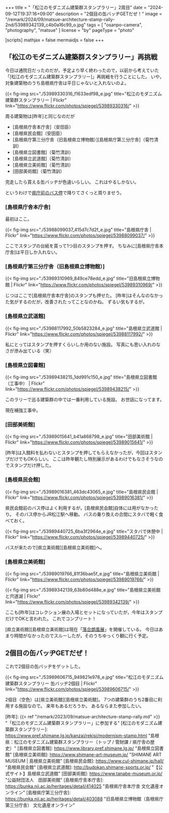 +++
title = "「松江のモダニズム建築群スタンプラリー」2周目"
date =  "2024-09-12T19:37:16+09:00"
description = "2個目の缶バッヂGETだぜ！"
image = "/remark/2024/09/matsue-architecture-stamp-rally-2nd/53989342139_c4b0a16c99_o.jpg"
tags = [ "osanpo-camera", "photography", "matsue" ]
license = "by"
pageType = "photo"

[scripts]
  mathjax = false
  mermaidjs = false
+++

## 「松江のモダニズム建築群スタンプラリー」再挑戦

今日は通院日だったのだが，予定より早く終わったので，以前から考えていた「[松江のモダニズム建築群スタンプラリー]」再挑戦を行うことにした。
いや，対象建築物のうち島根県庁舎は平日じゃないと入れないのよ。

{{< fig-img src="./53989330316_f1633edf98_e.jpg" title="松江のモダニズム建築群スタンプラリー | Flickr" link="https://www.flickr.com/photos/spiegel/53989330316/" >}}

周る建築物は[昨年]と同じなのだが

- [島根県庁舎本庁舎]（安田臣）
- [島根県民会館]（安田臣）
- [島根県庁第三分庁舎（旧島根県立博物館）][島根県庁第三分庁舎]（菊竹清訓）
- [島根県立図書館]（菊竹清訓）
- [島根県立武道館]（菊竹清訓）
- [島根県立美術館]（菊竹清訓）
- [田部美術館]（菊竹清訓）

完走したら貰える缶バッヂが色違いらしい。
これはやるしかない。

というわけで[県庁前のバス停](https://maps.app.goo.gl/UGok8ZB1cQFUxnCW8)で降りてさくっと周りませう。

### [島根県庁舎本庁舎]

最初はここ。

{{< fig-img src="./53988099037_415d7c7d2f_e.jpg" title="島根県庁舎 | Flickr" link="https://www.flickr.com/photos/spiegel/53988099037/" >}}

ここでスタンプの台紙を貰って1つ目のスタンプを押す。
ちなみに[島根県庁舎本庁舎]は平日しか入れない。

### [島根県庁第三分庁舎（旧島根県立博物館）]

{{< fig-img src="./53989310969_849ce78edd_e.jpg" title="旧島根県立博物館 | Flickr" link="https://www.flickr.com/photos/spiegel/53989310969/" >}}

じつはここで[島根県庁舎本庁舎]のスタンプも押せた。
[昨年]はそんなのなかった気がするのだが，改善されたってことなのかね。
ずるい気もするが。

### [島根県立武道館]

{{< fig-img src="./53988117992_50b5823284_e.jpg" title="島根県立武道館 | Flickr" link="https://www.flickr.com/photos/spiegel/53988117992/" >}}

私にとってはスタンプを押すくらいしか用のない施設。
写真にも思い入れのなさが滲み出ている（笑）

### [島根県立図書館]

{{< fig-img src="./53989438215_1dd991c150_e.jpg" title="島根県立図書館（工事中） | Flickr" link="https://www.flickr.com/photos/spiegel/53989438215/" >}}

このラリーで巡る建築群の中では一番利用している施設。
お世話になってます。

現在補強工事中。

### [田部美術館]

{{< fig-img src="./53989015641_b41a868798_e.jpg" title="田部美術館 | Flickr" link="https://www.flickr.com/photos/spiegel/53989015641/" >}}

[昨年]は入館料を払わないとスタンプを押してもらえなかったが，今回はスタンプだけでもOKらしい。
ここは昨年観たし特別展示があるわけでもなさそうなのでスタンプだけ押した。

### [島根県民会館]

{{< fig-img src="./53989016381_463dc43065_e.jpg" title="島根県民会館 | Flickr" link="https://www.flickr.com/photos/spiegel/53989016381/" >}}

県民会館前のバス停はよく利用するが，[島根県民会館]自体には用がなかったり。
そのバス停からJR松江駅へ移動。
バスの乗り換えの合間にスタバで軽く食べておく。

{{< fig-img src="./53989440725_6ba3f2964e_e.jpg" title="スタバで休憩中 | Flickr" link="https://www.flickr.com/photos/spiegel/53989440725/" >}}

バスが来たので[県立美術館][島根県立美術館]へ。

### [島根県立美術館]

{{< fig-img src="./53989019766_81f36bae5f_e.jpg" title="島根県立美術館 | Flickr" link="https://www.flickr.com/photos/spiegel/53989019766/" >}}

{{< fig-img src="./53989342139_63b80d488e_e.jpg" title="島根県立美術館と宍道湖 | Flickr" link="https://www.flickr.com/photos/spiegel/53989342139/" >}}

ここも[昨年]はコレクション展の入場とセットになっていたが，今年はスタンプだけでOKと言われた。
これでコンプリート！

[県立美術館][島根県立美術館]は現在「[落合朗風展](https://www.shimane-art-museum.jp/exhibition/000666.html "開館25周年オリジナル企画展「落合朗風　明朗美術連盟と目指した世界」 | 企画展 | 島根県立美術館")」を開催している。
今日はあまり時間がなかったのでスルーしたが，そのうちゆっくり観に行く予定。

## 2個目の缶バッヂGETだぜ！

これで2個目の缶バッヂをゲットした。

{{< fig-img src="./53989606715_949821e978_e.jpg" title="松江のモダニズム建築群スタンプラリー 缶バッヂ2個目 | Flickr" link="https://www.flickr.com/photos/spiegel/53989606715/" >}}

2個目（空色）は[県立美術館][島根県立美術館]。
7つの建築群のうち2番目に利用する施設なので。
来年もあるだろうか。
あるならまた参加したい。

[昨年]: {{< ref "/remark/2023/09/matsue-architecture-stamp-rally.md" >}} "「松江のモダニズム建築群スタンプラリー」に参加する"
[松江のモダニズム建築群スタンプラリー]: https://www.pref.shimane.lg.jp/kanzai/rekisi/modernism-stamp.html "島根県：松江のモダニズム建築群スタンプラリー（トップ / 管財課 / 県庁舎の歴史）"
[島根県立図書館]: https://www.library.pref.shimane.lg.jp/ "島根県立図書館"
[島根県立美術館]: https://www.shimane-art-museum.jp/ "SHIMANE ART MUSEUM | 島根県立美術館"
[島根県民会館]: https://www.cul-shimane.jp/hall/ "島根県民会館"
[島根県立武道館]: http://budokan.shimane-sports.or.jp/ "【公式サイト】島根県立武道館"
[田部美術館]: https://www.tanabe-museum.or.jp/ "公益財団法人　田部美術館"
[島根県庁舎本庁舎]: https://bunka.nii.ac.jp/heritages/detail/414025 "島根県庁舎本庁舎 文化遺産オンライン"
[島根県庁第三分庁舎]: https://bunka.nii.ac.jp/heritages/detail/403088 "旧島根県立博物館（島根県庁第三分庁舎） 文化遺産オンライン"
<!-- eof -->
